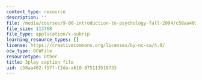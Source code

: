 ```yaml
---
content_type: resource
description: ''
file: /media/courses/9-00-introduction-to-psychology-fall-2004/c58aa402f57ff2daa610975113516733_10505.srt
file_size: 113768
file_type: application/x-subrip
learning_resource_types: []
license: https://creativecommons.org/licenses/by-nc-sa/4.0/
ocw_type: OCWFile
resourcetype: Other
title: 3play caption file
uid: c58aa402-f57f-f2da-a610-975113516733
---
```

